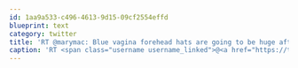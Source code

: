 ```yaml
---
id: 1aa9a533-c496-4613-9d15-09cf2554effd
blueprint: text
category: twitter
title: 'RT @marymac: Blue vagina forehead hats are going to be huge after this. #RoyalWedding'
caption: 'RT <span class="username username_linked">@<a href="https://twitter.com/marymac" title="Mary McCarthy">marymac</a></span>: Blue vagina forehead hats are going to be huge after this. <span class="hashtag hashtag_local">#<a href="http://tweettemp.darylchymko.ca/?tag=royalwedding">RoyalWedding</a>'
---
```

